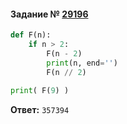 #### Задание № [29196](https://inf-ege.sdamgia.ru/problem?id=29196)

```python
def F(n):
    if n > 2:
        F(n - 2)
        print(n, end='')
        F(n // 2)
        
print( F(9) )
```
**Ответ:** ``357394``
